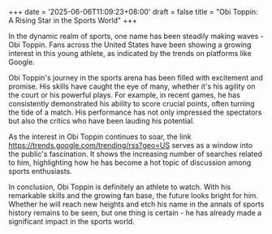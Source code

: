 +++
date = '2025-06-06T11:09:23+08:00'
draft = false
title = "Obi Toppin: A Rising Star in the Sports World"
+++

In the dynamic realm of sports, one name has been steadily making waves - Obi Toppin. Fans across the United States have been showing a growing interest in this young athlete, as indicated by the trends on platforms like Google.

Obi Toppin's journey in the sports arena has been filled with excitement and promise. His skills have caught the eye of many, whether it's his agility on the court or his powerful plays. For example, in recent games, he has consistently demonstrated his ability to score crucial points, often turning the tide of a match. His performance has not only impressed the spectators but also the critics who have been lauding his potential.

As the interest in Obi Toppin continues to soar, the link https://trends.google.com/trending/rss?geo=US serves as a window into the public's fascination. It shows the increasing number of searches related to him, highlighting how he has become a hot topic of discussion among sports enthusiasts.

In conclusion, Obi Toppin is definitely an athlete to watch. With his remarkable skills and the growing fan base, the future looks bright for him. Whether he will reach new heights and etch his name in the annals of sports history remains to be seen, but one thing is certain - he has already made a significant impact in the sports world.